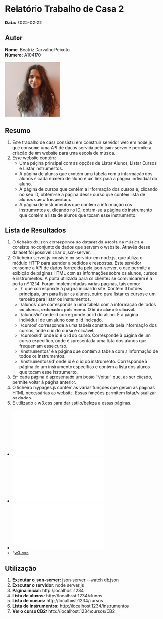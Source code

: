 # Relatório Trabalho de Casa 2

**Data:** 2025-02-22

## Autor

**Nome:** Beatriz Carvalho Peixoto  
**Número:** A104170  

![Fotografia de identificação](../foto_identificacao.png)

## Resumo
1. Este trabalho de casa consistiu em construir servidor web em node.js que consome uma API de dados servida pelo json-server e permite a criação de um website para uma escola de música.
2. Esse website contém:
    - Uma página principal com as opções de Listar Alunos, Listar Cursos e Listar Instrumentos.
    - A página de alunos que contém uma tabela com a informação dos alunos e cada número de aluno é um link para a página individual do aluno.
    - A página de cursos que contém a informação dos cursos e, clicando no seu ID, obtém-se a página desse curso que contém lista de alunos que o frequentam.
    - A página de instrumentos que contém a informação dos instrumentos e, clicando no ID, obtém-se a página do instrumento que contém a lista de alunos que tocam esse instrumento.


## Lista de Resultados
1. O ficheiro db.json corresponde ao dataset da escola de música e consiste no conjunto de dados que servem o website. Através desse dataset foi possível criar o json-server.
2. O ficheiro server.js consiste no servidor em node.js, que utiliza o módulo HTTP para atender a pedidos e respostas. Este servidor consome a API de dados fornecida pelo json-server, o que permite a exibição de páginas HTML com as informações sobre os alunos, cursos e instrumentos. A porta utilizada para os clientes se comunicarem é a porta nº 1234. Foram implementadas várias páginas, tais como:
    - '/' que corresponde à página inicial do site. Contém 3 botões principais, um para listar os alunos, outro para listar os cursos e um terceiro para listar os instrumentos.
    - '/alunos' que corresponde a uma tabela com a informação de todos os alunos, ordenados pelo nome. O id do aluno é clicável.
    - '/alunos/id' onde id corresponde ao id do aluno. É a página individual de um aluno com o id indicado.
    - '/cursos' corresponde a uma tabela constituída pela informação dos cursos, onde o id do curso é clicável.
    - '/cursos/id' onde id é o id do curso. Corresponde à página de um curso específico, onde é apresentada uma lista dos alunos que frequentam esse curso.
    - '/instrumentos' é a página que contém a tabela com a informação de todos os instrumentos.
    - '/instrumentos/id' onde id é o id do instrumento. Corresponde à página de um instrumento específico e contém a lista dos alunos que tocam esse instrumento.
3. Em cada página é apresentado um botão "Voltar" que, ao ser clicado, permite voltar à página anterior.
4. O ficheiro mypages.js contém as várias funções que geram as páginas HTML necessárias ao website. Essas funções permitem listar/visualizar os dados.
5. É utilizado o w3.css para dar estilo/beleza a essas páginas.
- ![db.json](db.json)
- ![server.js](server.js)
- ![mypages.js](mypages.js)
- "[w3.css](w3.css)

## Utilização
1. **Executar o json-server:** json-server --watch db.json
2. **Executar o servidor:** node server.js
3. **Página inicial:** http://localhost:1234
4. **Lista de alunos:** http://localhost:1234/alunos
5. **Lista de cursos:** http://localhost:1234/cursos
6. **Lista de instrumentos:** http://localhost:1234/instrumentos
7. **Ver o curso CB2:** http://localhost:1234/cursos/CB2
